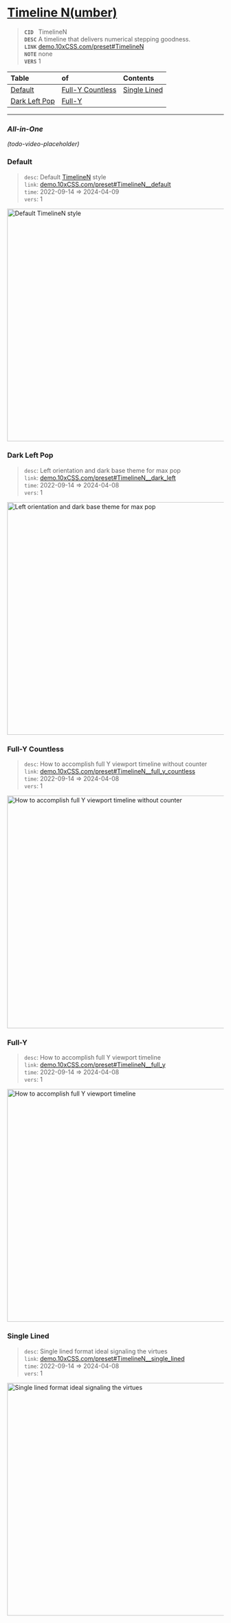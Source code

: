 
# [Timeline N(umber)](https://demo.10xCSS.com/preset#TimelineN)

> __`CID `__  TimelineN <br/>
> __`DESC`__  A timeline that delivers numerical stepping goodness. <br/>
> __`LINK`__  [demo.10xCSS.com/preset#TimelineN](https://demo.10xCSS.com/preset#TimelineN) <br/>
> __`NOTE`__  none <br/>
> __`VERS`__  1 <br/>


|Table                                |of                                   |Contents                             |
|:------------------------------------|:------------------------------------|:------------------------------------|
|[Default](#default)                  |[Full-Y Countless](#full-y-countless)|[Single Lined](#single-lined)        |
|[Dark Left Pop](#dark-left-pop)      |[Full-Y](#full-y)                    |                                     |
---

### _All-in-One_
_(todo-video-placeholder)_




### Default
> `desc`: Default [TimelineN](https://10xCSS.com/dashboard/presets?cid=TimelineN&uid=TimelineN__default) style <br/>
> `link`: [demo.10xCSS.com/preset#TimelineN__default](https://demo.10xCSS.com/dashboard/presets?cid=TimelineN&uid=TimelineN__default) <br/>
> `time`: 2022-09-14 ⇒ 2024-04-09 <br/>
> `vers`: 1 <br/>

<img src="./assets/TimelineN__default.png" alt="Default TimelineN style" title="Default" width="540" />


### Dark Left Pop
> `desc`: Left orientation and dark base theme for max pop <br/>
> `link`: [demo.10xCSS.com/preset#TimelineN__dark_left](https://demo.10xCSS.com/dashboard/presets?cid=TimelineN&uid=TimelineN__dark_left) <br/>
> `time`: 2022-09-14 ⇒ 2024-04-08 <br/>
> `vers`: 1 <br/>

<img src="./assets/TimelineN__dark_left.png" alt="Left orientation and dark base theme for max pop" title="Dark Left Pop" width="540" />


### Full-Y Countless
> `desc`: How to accomplish full Y viewport timeline without counter <br/>
> `link`: [demo.10xCSS.com/preset#TimelineN__full_y_countless](https://demo.10xCSS.com/dashboard/presets?cid=TimelineN&uid=TimelineN__full_y_countless) <br/>
> `time`: 2022-09-14 ⇒ 2024-04-08 <br/>
> `vers`: 1 <br/>

<img src="./assets/TimelineN__full_y_countless.png" alt="How to accomplish full Y viewport timeline without counter" title="Full-Y Countless" width="540" />


### Full-Y
> `desc`: How to accomplish full Y viewport timeline <br/>
> `link`: [demo.10xCSS.com/preset#TimelineN__full_y](https://demo.10xCSS.com/dashboard/presets?cid=TimelineN&uid=TimelineN__full_y) <br/>
> `time`: 2022-09-14 ⇒ 2024-04-08 <br/>
> `vers`: 1 <br/>

<img src="./assets/TimelineN__full_y.png" alt="How to accomplish full Y viewport timeline" title="Full-Y" width="540" />


### Single Lined
> `desc`: Single lined format ideal signaling the virtues <br/>
> `link`: [demo.10xCSS.com/preset#TimelineN__single_lined](https://demo.10xCSS.com/dashboard/presets?cid=TimelineN&uid=TimelineN__single_lined) <br/>
> `time`: 2022-09-14 ⇒ 2024-04-08 <br/>
> `vers`: 1 <br/>

<img src="./assets/TimelineN__single_lined.png" alt="Single lined format ideal signaling the virtues" title="Single Lined" width="540" />